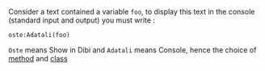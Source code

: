 Consider a text contained a variable `foo`, to display this text in the console (standard input and output) you must write :
```skribi
oste:Adatali(foo)
```

`Oste` means Show in Dibi and `Adatali` means Console, hence the choice of [method](../../OOP/methods/call.md) and [class](../../OOP/)
